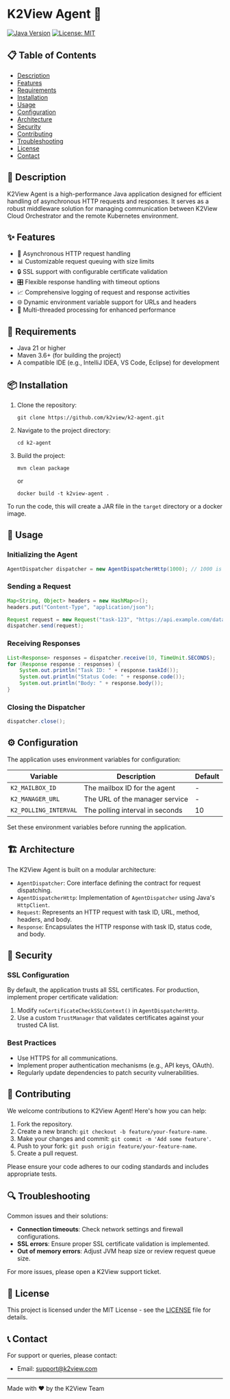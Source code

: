 # K2View Agent 🚀

[![Java Version](https://img.shields.io/badge/Java-21%2B-blue.svg)](https://www.oracle.com/java/technologies/javase-jdk11-downloads.html)
[![License: MIT](https://img.shields.io/badge/License-MIT-yellow.svg)](https://opensource.org/licenses/MIT)
## 📋 Table of Contents
- [Description](#-description)
- [Features](#-features)
- [Requirements](#-requirements)
- [Installation](#-installation)
- [Usage](#-usage)
- [Configuration](#-configuration)
- [Architecture](#-architecture)
- [Security](#-security)
- [Contributing](#-contributing)
- [Troubleshooting](#-troubleshooting)
- [License](#-license)
- [Contact](#-contact)

## 📝 Description

K2View Agent is a high-performance Java application designed for efficient handling of asynchronous HTTP requests and responses. It serves as a robust middleware solution for managing communication between K2View Cloud Orchestrator and the remote Kubernetes environment.

## ✨ Features

- 🔄 Asynchronous HTTP request handling
- 📊 Customizable request queuing with size limits
- 🔒 SSL support with configurable certificate validation
- 🎛️ Flexible response handling with timeout options
- 📈 Comprehensive logging of request and response activities
- 🌐 Dynamic environment variable support for URLs and headers
- 🧵 Multi-threaded processing for enhanced performance

## 🔧 Requirements

- Java 21 or higher
- Maven 3.6+ (for building the project)
- A compatible IDE (e.g., IntelliJ IDEA, VS Code, Eclipse) for development

## 📦 Installation

1. Clone the repository:
   ```
   git clone https://github.com/k2view/k2-agent.git
   ```

2. Navigate to the project directory:
   ```
   cd k2-agent
   ```

3. Build the project:
   ```
   mvn clean package
   ```
   or

   ```
   docker build -t k2view-agent .
   ```

To run the code, this will create a JAR file in the `target` directory or a docker image.

## 🚀 Usage

### Initializing the Agent

```java
AgentDispatcher dispatcher = new AgentDispatcherHttp(1000); // 1000 is the max queue size
```

### Sending a Request

```java
Map<String, Object> headers = new HashMap<>();
headers.put("Content-Type", "application/json");

Request request = new Request("task-123", "https://api.example.com/data", "POST", headers, "{\"key\":\"value\"}");
dispatcher.send(request);
```

### Receiving Responses

```java
List<Response> responses = dispatcher.receive(10, TimeUnit.SECONDS);
for (Response response : responses) {
    System.out.println("Task ID: " + response.taskId());
    System.out.println("Status Code: " + response.code());
    System.out.println("Body: " + response.body());
}
```

### Closing the Dispatcher

```java
dispatcher.close();
```

## ⚙️ Configuration

The application uses environment variables for configuration:

| Variable | Description | Default |
|----------|-------------|---------|
| `K2_MAILBOX_ID` | The mailbox ID for the agent | - |
| `K2_MANAGER_URL` | The URL of the manager service | - |
| `K2_POLLING_INTERVAL` | The polling interval in seconds | 10 |

Set these environment variables before running the application.

## 🏗️ Architecture

The K2View Agent is built on a modular architecture:

- `AgentDispatcher`: Core interface defining the contract for request dispatching.
- `AgentDispatcherHttp`: Implementation of `AgentDispatcher` using Java's `HttpClient`.
- `Request`: Represents an HTTP request with task ID, URL, method, headers, and body.
- `Response`: Encapsulates the HTTP response with task ID, status code, and body.

## 🔐 Security

### SSL Configuration

By default, the application trusts all SSL certificates. For production, implement proper certificate validation:

1. Modify `noCertificateCheckSSLContext()` in `AgentDispatcherHttp`.
2. Use a custom `TrustManager` that validates certificates against your trusted CA list.

### Best Practices

- Use HTTPS for all communications.
- Implement proper authentication mechanisms (e.g., API keys, OAuth).
- Regularly update dependencies to patch security vulnerabilities.

## 🤝 Contributing

We welcome contributions to K2View Agent! Here's how you can help:

1. Fork the repository.
2. Create a new branch: `git checkout -b feature/your-feature-name`.
3. Make your changes and commit: `git commit -m 'Add some feature'`.
4. Push to your fork: `git push origin feature/your-feature-name`.
5. Create a pull request.

Please ensure your code adheres to our coding standards and includes appropriate tests.

## 🔍 Troubleshooting

Common issues and their solutions:

- **Connection timeouts**: Check network settings and firewall configurations.
- **SSL errors**: Ensure proper SSL certificate validation is implemented.
- **Out of memory errors**: Adjust JVM heap size or review request queue size.

For more issues, please open a K2View support ticket.

## 📄 License

This project is licensed under the MIT License - see the [LICENSE](LICENSE) file for details.

## 📞 Contact

For support or queries, please contact:

- Email: support@k2view.com
 
---

Made with ❤️ by the K2View Team
